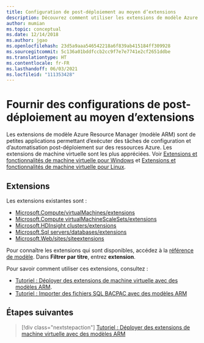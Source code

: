 ```yaml
---
title: Configuration de post-déploiement au moyen d’extensions
description: Découvrez comment utiliser les extensions de modèle Azure Resource Manager (modèle ARM) pour fournir des configurations de post-déploiement.
author: mumian
ms.topic: conceptual
ms.date: 12/14/2018
ms.author: jgao
ms.openlocfilehash: 23d5a9aaa546542218a6f839ab415184ff309928
ms.sourcegitcommit: 5c136a01bddfccb2cc9f7e7e7741e2cf2651ddbe
ms.translationtype: HT
ms.contentlocale: fr-FR
ms.lasthandoff: 06/03/2021
ms.locfileid: "111353428"
---
```

# <a name="provide-post-deployment-configurations-by-using-extensions"></a>Fournir des configurations de post-déploiement au moyen d’extensions

Les extensions de modèle Azure Resource Manager (modèle ARM) sont de petites applications permettant d’exécuter des tâches de configuration et d’automatisation post-déploiement sur des ressources Azure. Les extensions de machine virtuelle sont les plus appréciées. Voir [Extensions et fonctionnalités de machine virtuelle pour Windows](../../virtual-machines/extensions/features-windows.md) et [Extensions et fonctionnalités de machine virtuelle pour Linux](../../virtual-machines/extensions/features-linux.md).

## <a name="extensions"></a>Extensions

Les extensions existantes sont :

- [Microsoft.Compute/virtualMachines/extensions](/azure/templates/microsoft.compute/2018-10-01/virtualmachines/extensions)
- [Microsoft.Compute virtualMachineScaleSets/extensions](/azure/templates/microsoft.compute/2018-10-01/virtualmachinescalesets/extensions)
- [Microsoft.HDInsight clusters/extensions](/azure/templates/microsoft.hdinsight/2018-06-01-preview/clusters)
- [Microsoft.Sql servers/databases/extensions](/azure/templates/microsoft.sql/2014-04-01/servers/databases/extensions)
- [Microsoft.Web/sites/siteextensions](/azure/templates/microsoft.web/2016-08-01/sites/siteextensions)

Pour connaître les extensions qui sont disponibles, accédez à la [référence de modèle](/azure/templates/). Dans **Filtrer par titre**, entrez **extension**.

Pour savoir comment utiliser ces extensions, consultez :

- [Tutoriel : Déployer des extensions de machine virtuelle avec des modèles ARM](template-tutorial-deploy-vm-extensions.md).
- [Tutoriel : Importer des fichiers SQL BACPAC avec des modèles ARM](template-tutorial-deploy-sql-extensions-bacpac.md)

## <a name="next-steps"></a>Étapes suivantes

> [!div class="nextstepaction"]
> [Tutoriel : Déployer des extensions de machine virtuelle avec des modèles ARM](template-tutorial-deploy-vm-extensions.md)
